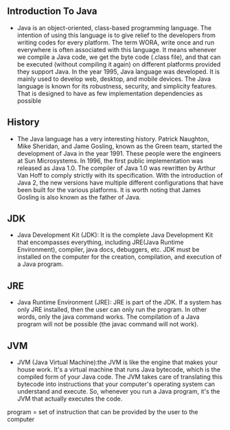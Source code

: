 ## Introduction To Java
- Java is an object-oriented, class-based programming language. The intention of using this language is to give relief to the developers from writing codes for every platform. The term WORA, write once and run everywhere is often associated with this language. It means whenever we compile a Java code, we get the byte code (.class file), and that can be executed (without compiling it again) on different platforms provided they support Java. In the year 1995, Java language was developed. It is mainly used to develop web, desktop, and mobile devices. The Java language is known for its robustness, security, and simplicity features. That is designed to have as few implementation dependencies as possible
## History
- The Java language has a very interesting history. Patrick Naughton, Mike Sheridan, and Jame Gosling, known as the Green team, started the development of Java in the year 1991. These people were the engineers at Sun Microsystems. In 1996, the first public implementation was released as Java 1.0. The compiler of Java 1.0 was rewritten by Arthur Van Hoff to comply strictly with its specification. With the introduction of Java 2, the new versions have multiple different configurations that have been built for the various platforms. It is worth noting that James Gosling is also known as the father of Java.
## JDK
- Java Development Kit (JDK): It is the complete Java Development Kit that encompasses everything, including JRE(Java Runtime Environment), compiler, java docs, debuggers, etc. JDK must be installed on the computer for the creation, compilation, and execution of a Java program.
## JRE
- Java Runtime Environment (JRE): JRE is part of the JDK. If a system has only JRE installed, then the user can only run the program. In other words, only the java command works. The compilation of a Java program will not be possible (the javac command will not work).
## JVM
- JVM (Java Virtual Machine):the JVM is like the engine that makes your house work. It's a virtual machine that runs Java bytecode, which is the compiled form of your Java code. The JVM takes care of translating this bytecode into instructions that your computer's operating system can understand and execute. So, whenever you run a Java program, it's the JVM that actually executes the code.



program = set of instruction that can be provided by the user to the computer
